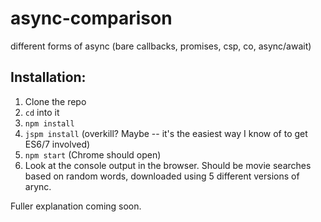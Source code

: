 # async-comparison
different forms of async (bare callbacks, promises, csp, co, async/await)

## Installation:

1. Clone the repo
2. `cd` into it
3. `npm install`
4. `jspm install` (overkill? Maybe -- it's the easiest way I know of to get ES6/7 involved)
5. `npm start` (Chrome should open)
6. Look at the console output in the browser. Should be movie searches based on random words, downloaded using 5 different versions of arync.

Fuller explanation coming soon.
